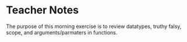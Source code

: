 # Teacher Notes

The purpose of this morning exercise is to review datatypes, truthy falsy, scope, and arguments/parmaters in functions.

#